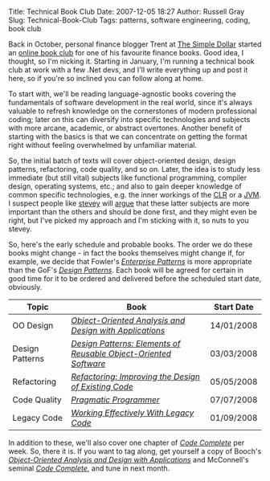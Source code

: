 Title: Technical Book Club
Date: 2007-12-05 18:27
Author: Russell Gray
Slug: Technical-Book-Club
Tags: patterns, software engineering, coding, book club

Back in October, personal finance blogger Trent at [The Simple
Dollar](http://www.thesimpledollar.com/ "The Simple Dollar") started an
[online book
club](http://www.thesimpledollar.com/2007/10/30/your-money-or-your-life-final-reflections/ "Your Money Or Your Life Book Club")
for one of his favourite finance books. Good idea, I thought, so I'm
nicking it. Starting in January, I'm running a technical book club at
work with a few .Net devs, and I'll write everything up and post it
here, so if you're so inclined you can follow along at home.

To start with, we'll be reading language-agnostic books covering the
fundamentals of software development in the real world, since it's
always valuable to refresh knowledge on the cornerstones of modern
professional coding; later on this can diversify into specific
technologies and subjects with more arcane, academic, or abstract
overtones. Another benefit of starting with the basics is that we can
concentrate on getting the format right without feeling overwhelmed by
unfamiliar material.

So, the initial batch of texts will cover object-oriented design, design
patterns, refactoring, code quality, and so on. Later, the idea is to
study less immediate (but still vital) subjects like functional
programming, compiler design, operating systems, etc.; and also to gain
deeper knowledge of common specific technologies, e.g. the inner
workings of the
[CLR](http://en.wikipedia.org/wiki/Common_Language_Runtime "Common Language Runtime")
or a [JVM](http://en.wikipedia.org/wiki/Jvm "Java Virtual Machine"). I
suspect people like
[stevey](http://steve-yegge.blogspot.com/ "Drunken Blog Rants") will
[argue](http://steve.yegge.googlepages.com/blog-rants "Drunken Blog Rants 2004/5")
that these latter subjects are more important than the others and should
be done first, and they might even be right, but I've picked my approach
and I'm sticking with it, so nuts to you stevey.

So, here's the early schedule and probable books. The order we do these
books might change - in fact the books themselves might change if, for
example, we decide that Fowler's [*Enterprise
Patterns*](http://www.amazon.co.uk/Enterprise-Application-Architecture-Addison-Wesley-Signature/dp/0321127420/ref=pd_sim_b_njs_title_4)
is more appropriate than the GoF's [*Design
Patterns*](http://www.amazon.co.uk/Design-patterns-elements-reusable-object-oriented/dp/0201633612/ref=pd_sim_b_njs_title_1).
Each book will be agreed for certain in good time for it to be ordered
and delivered before the scheduled start date, obviously.

Topic | Book | Start Date
--- | --- | ---
OO Design | *[Object-Oriented Analysis and Design with Applications](http://www.amazon.co.uk/Oriented-Analysis-Applications-Addison-Wesley-Technology/dp/020189551X/ref=ed_oe_h)* | 14/01/2008
Design Patterns | *[Design Patterns: Elements of Reusable Object-Oriented Software](http://www.amazon.co.uk/Design-patterns-elements-reusable-object-oriented/dp/0201633612/ref=pd_sim_b_njs_title_1)* | 03/03/2008
Refactoring | *[Refactoring: Improving the Design of Existing Code](http://www.amazon.co.uk/Refactoring-Improving-Design-Existing-Technology/dp/0201485672/ref=pd_bxgy_b_text_b)* | 05/05/2008
Code Quality | *[Pragmatic Programmer](http://www.amazon.co.uk/Pragmatic-Programmer-Andrew-Hunt/dp/020161622X/ref=cm_lmf_tit_3_rlrsrs2)* | 07/07/2008
Legacy Code | *[Working Effectively With Legacy Code](http://www.amazon.co.uk/Working-Effectively-Legacy-Robert-Martin/dp/0131177052/ref=sr_1_1?ie=UTF8&s=books&qid=1196701867&sr=1-1)* | 01/09/2008

In addition to these, we'll also cover one chapter of *[Code Complete](http://www.amazon.co.uk/Code-Complete-Practical-Handbook-Construction/dp/0735619670/ref=sr_1_1?ie=UTF8&s=books&qid=1196701436&sr=1-1)*
per week. So, there it is. If you want to tag along, get yourself a copy
of Booch's *[Object-Oriented Analysis and Design with Applications](http://www.amazon.co.uk/Oriented-Analysis-Applications-Addison-Wesley-Technology/dp/020189551X/ref=ed_oe_h)*
and McConnell's seminal *[Code Complete](http://www.amazon.co.uk/Code-Complete-Practical-Handbook-Construction/dp/0735619670/ref=sr_1_1?ie=UTF8&s=books&qid=1196701436&sr=1-1)*,
and tune in next month.
